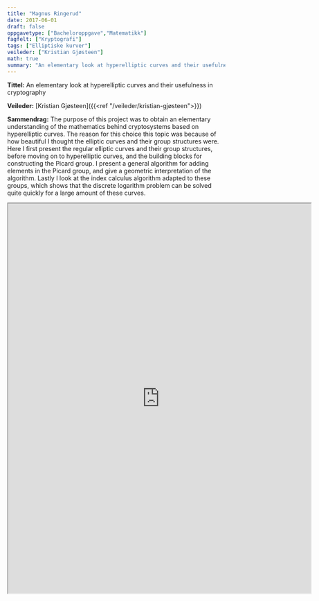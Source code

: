 ```yaml
---
title: "Magnus Ringerud"
date: 2017-06-01
draft: false
oppgavetype: ["Bacheloroppgave","Matematikk"]
fagfelt: ["Kryptografi"]
tags: ["Elliptiske kurver"]
veileder: ["Kristian Gjøsteen"]
math: true 
summary: "An elementary look at hyperelliptic curves and their usefulness in cryptography"
---
```


**Tittel:** An elementary look at hyperelliptic curves and their usefulness in cryptography

**Veileder:** [Kristian Gjøsteen]({{<ref "/veileder/kristian-gjøsteen">}}) 

**Sammendrag:** The purpose of this project was to obtain an elementary understanding of the mathematics behind cryptosystems based on hyperelliptic curves. The reason for this choice this topic was because of how beautiful I thought the elliptic curves and their group structures were. Here I first present the regular elliptic curves and their group structures, before moving on to hyperelliptic curves, and the building blocks for constructing the Picard group. I present a general algorithm for adding elements in the Picard group, and give a geometric interpretation of the algorithm. Lastly I look at the index calculus algorithm adapted to these groups, which shows that the discrete logarithm problem can be solved quite quickly for a large amount of these curves.

<iframe src="https://drive.google.com/file/d/1fqLNFPBhfogBDWleDDJbKrt_JrbSml7M/preview" width="700" height="900" allow="autoplay"></iframe>

